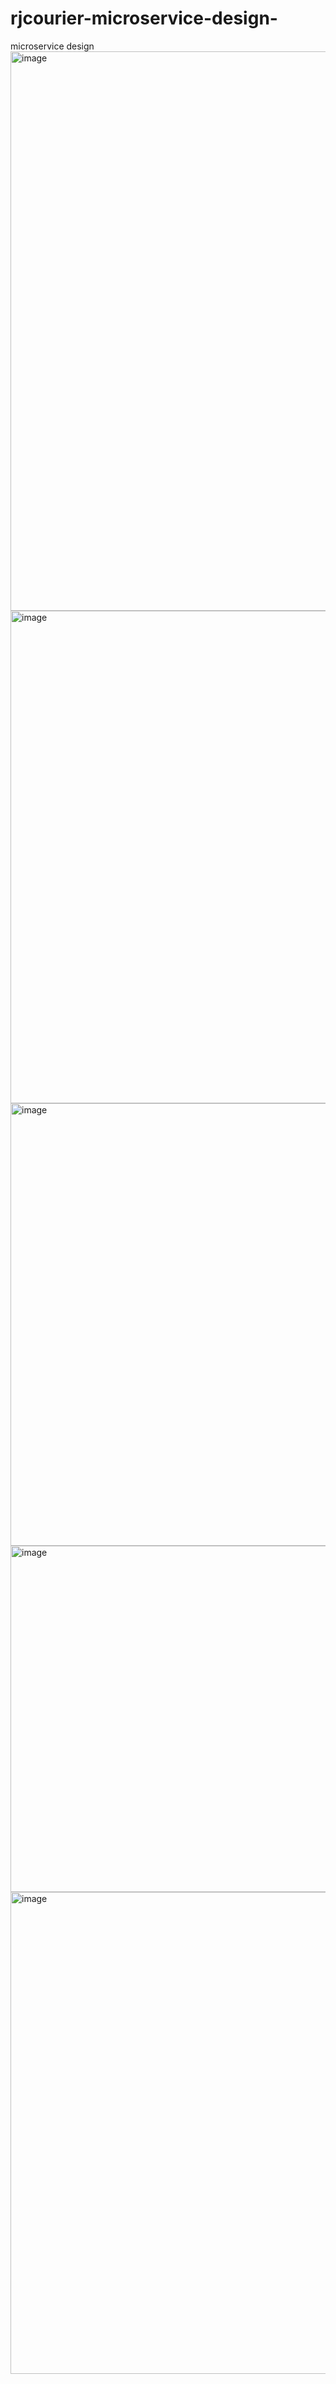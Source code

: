 # rjcourier-microservice-design-
microservice design
<img width="1884" height="895" alt="image" src="https://github.com/user-attachments/assets/411b175e-8cb1-474c-9aea-263db82f73d9" />
<img width="1820" height="788" alt="image" src="https://github.com/user-attachments/assets/662b7414-ab81-4f0f-a3a5-caa5698fc51e" />
<img width="1878" height="708" alt="image" src="https://github.com/user-attachments/assets/155f88b6-a807-4cd2-95fc-876e5545ab9a" />
<img width="1847" height="554" alt="image" src="https://github.com/user-attachments/assets/50676104-ead5-49f4-ba82-262270d2d526" />
<img width="1828" height="771" alt="image" src="https://github.com/user-attachments/assets/3bfbf6c6-93a6-41f0-a26c-58bfc8fecef8" />
